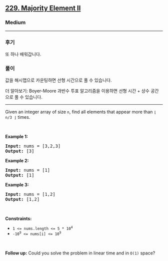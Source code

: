 <h2><a href="https://leetcode.com/problems/majority-element-ii">229. Majority Element II</a></h2><h3>Medium</h3><hr>

### 후기

또 하나 배워갑니다.

### 풀이

값을 해시맵으로 카운팅하면 선형 시간으로 풀 수 있습니다.

더 알아보기: Boyer-Moore 과반수 투표 알고리즘을 이용하면 선형 시간 + 상수 공간으로 풀 수 있습니다.

---
<p>Given an integer array of size <code>n</code>, find all elements that appear more than <code>&lfloor; n/3 &rfloor;</code> times.</p>

<p>&nbsp;</p>
<p><strong class="example">Example 1:</strong></p>

<pre>
<strong>Input:</strong> nums = [3,2,3]
<strong>Output:</strong> [3]
</pre>

<p><strong class="example">Example 2:</strong></p>

<pre>
<strong>Input:</strong> nums = [1]
<strong>Output:</strong> [1]
</pre>

<p><strong class="example">Example 3:</strong></p>

<pre>
<strong>Input:</strong> nums = [1,2]
<strong>Output:</strong> [1,2]
</pre>

<p>&nbsp;</p>
<p><strong>Constraints:</strong></p>

<ul>
	<li><code>1 &lt;= nums.length &lt;= 5 * 10<sup>4</sup></code></li>
	<li><code>-10<sup>9</sup> &lt;= nums[i] &lt;= 10<sup>9</sup></code></li>
</ul>

<p>&nbsp;</p>
<p><strong>Follow up:</strong> Could you solve the problem in linear time and in <code>O(1)</code> space?</p>
